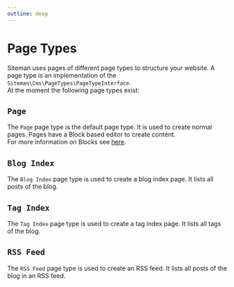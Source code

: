 ```yaml
---
outline: deep
---
```


# Page Types

Siteman uses pages of different page types to structure your website. A page type is an implementation of the
`Siteman\Cms\PageTypes\PageTypeInterface`.  
At the moment the following page types exist:

## `Page`

The `Page` page type is the default page type. It is used to create normal pages. Pages have a Block based editor to
create content.  
For more information on Blocks see [here](blocks.md).

## `Blog Index`

The `Blog Index` page type is used to create a blog index page. It lists all posts of the blog.

## `Tag Index`

The `Tag Index` page type is used to create a tag index page. It lists all tags of the blog.

## `RSS Feed`

The `RSS Feed` page type is used to create an RSS feed. It lists all posts of the blog in an RSS feed.
